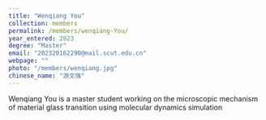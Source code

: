 ```yaml
---
title: "Wenqiang You"
collection: members
permalink: /members/wenqiang-You/
year_entered: 2023
degree: "Master"
email: "202320162290@mail.scut.edu.cn"
webpage: ""
photo: "/members/wenqiang.jpg"
chinese_name: "游文强"
---
```

Wenqiang You is a master student working on the microscopic mechanism of material glass transition using molecular dynamics simulation